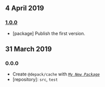## 4 April 2019

### [1.0.0](https://github.com/dpck/cache/compare/v0.0.0-pre...v1.0.0)

- [package] Publish the first version.

## 31 March 2019

### 0.0.0

- Create `@depack/cache` with _[`My New Package`](https://mnpjs.org)_
- [repository]: `src`, `test`